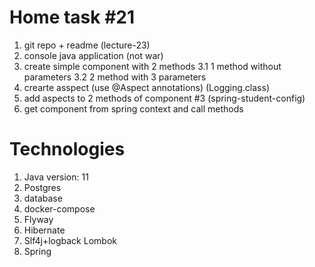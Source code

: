 # Home task #21

1. git repo + readme (lecture-23)
2. console java application (not war)
3. create simple component with 2 methods
   3.1 1 method without parameters
   3.2 2 method with 3 parameters
4. crearte asspect (use @Aspect annotations) (Logging.class)
5. add aspects to 2 methods of component #3 (spring-student-config)
6. get component from spring context and call methods 

# Technologies

1. Java version: 11
2. Postgres 
3. database
4. docker-compose
5. Flyway
6. Hibernate
7. Slf4j+logback Lombok
8. Spring



